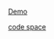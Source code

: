 [Demo](https://www.linkedin.com/feed/update/urn:li:activity:7169402999411359744/)


[code space](https://pgetinker.com/s/3ghBEC5McHt)
